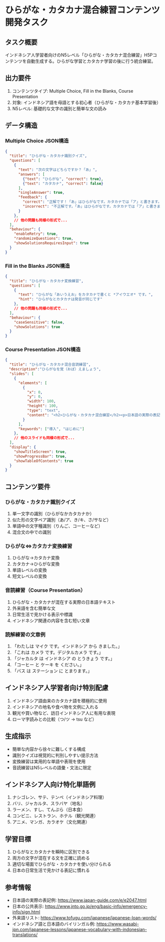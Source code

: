 # ひらがな・カタカナ混合練習コンテンツ開発タスク

## タスク概要

インドネシア人学習者向けのN5レベル「ひらがな・カタカナ混合練習」H5Pコンテンツを自動生成する。ひらがな学習とカタカナ学習の後に行う統合練習。

## 出力要件

1. コンテンツタイプ: Multiple Choice, Fill in the Blanks, Course Presentation
2. 対象: インドネシア語を母語とする初心者（ひらがな・カタカナ基本学習後）
3. N5レベル: 基礎的な文字の識別と簡単な文の読み

## データ構造

### Multiple Choice JSON構造

```json
{
  "title": "ひらがな・カタカナ識別クイズ",
  "questions": [
    {
      "text": "次の文字はどちらですか？「あ」",
      "answers": [
        {"text": "ひらがな", "correct": true},
        {"text": "カタカナ", "correct": false}
      ],
      "singleAnswer": true,
      "feedback": {
        "correct": "正解です！「あ」はひらがなです。カタカナでは「ア」と書きます。",
        "incorrect": "不正解です。「あ」はひらがなです。カタカナでは「ア」と書きます。"
      }
    },
    // 他の問題も同様の形式で...
  ],
  "behaviour": {
    "enableRetry": true,
    "randomizeQuestions": true,
    "showSolutionsRequiresInput": true
  }
}
```

### Fill in the Blanks JSON構造

```json
{
  "title": "ひらがな・カタカナ変換練習",
  "questions": [
    {
      "text": "ひらがな「あいうえお」をカタカナで書くと *アイウエオ* です。",
      "hint": "ひらがなとカタカナは発音が同じです"
    },
    // 他の問題も同様の形式で...
  ],
  "behaviour": {
    "caseSensitive": false,
    "showSolutions": true
  }
}
```

### Course Presentation JSON構造

```json
{
  "title": "ひらがな・カタカナ混合音読練習",
　"description":"ひらがなを覚（おぼ）えましょう",
  "slides": [
    {
      "elements": [
        {
          "x": 0,
          "y": 0,
          "width": 100,
          "height": 100,
          "type": "text",
          "content": "<h2>ひらがな・カタカナ混合練習</h2><p>日本語の実際の表記に慣れよう</p>"
        }
      ],
      "keywords": ["導入", "はじめに"]
    },
    // 他のスライドも同様の形式で...
  ],
  "display": {
    "showTitleScreen": true,
    "showProgressBar": true,
    "showTableOfContents": true
  }
}
```

## コンテンツ要件

### ひらがな・カタカナ識別クイズ

1. 単一文字の識別（ひらがなかカタカナか）
2. 似た形の文字ペア識別（あ/ア、き/キ、さ/サなど）
3. 単語中の文字種識別（りんご、コーヒーなど）
4. 混合文の中での識別

### ひらがな⇔カタカナ変換練習

1. ひらがな→カタカナ変換
2. カタカナ→ひらがな変換
3. 単語レベルの変換
4. 短文レベルの変換

### 音読練習（Course Presentation）

1. ひらがな・カタカナが混在する実際の日本語テキスト
2. 外来語を含む簡単な文
3. 日常生活で見かける表示や標識
4. インドネシア関連の内容を含む短い文章

### 読解練習の文章例

1. 「わたしは マイク です。インドネシア から きました。」
2. 「これは カメラ です。デジタルカメラ です。」
3. 「ジャカルタ は インドネシア の とうきょう です。」
4. 「コーヒー と ケーキ を ください。」
5. 「バス は ステーション に とまります。」

## インドネシア人学習者向け特別配慮

1. インドネシア語由来のカタカナ語を積極的に使用
2. インドネシアの地名や食べ物を文例に入れる
3. 観光や買い物など、訪日インドネシア人に有用な表現
4. ローマ字読みとの比較（つ/ツ → tsu など）

## 生成指示

* 簡単な内容から徐々に難しくする構成
* 識別クイズは視覚的に判別しやすい提示方法
* 変換練習は実用的な単語や表現を使用
* 音読練習はN5レベルの語彙・文法に限定

## インドネシア人向け特化単語例

1. ナシゴレン、サテ、テンペ（インドネシア料理）
2. バリ、ジャカルタ、スラバヤ（地名）
3. ラーメン、すし、てんぷら（日本食）
4. コンビニ、レストラン、ホテル（観光関連）
5. アニメ、マンガ、カラオケ（文化関連）

## 学習目標

1. ひらがなとカタカナを瞬時に区別できる
2. 両方の文字が混在する文を正確に読める
3. 適切な場面でひらがな・カタカナを使い分けられる
4. 日本の日常生活で見かける表記に慣れる

## 参考情報

* 日本語の実際の表記例: https://www.japan-guide.com/e/e2047.html
* 日本の公共表示: https://www.jnto.go.jp/eng/basic-info/emergency-info/sign.html
* 外来語リスト: https://www.tofugu.com/japanese/japanese-loan-words/
* インドネシア語と日本語のバイリンガル例: https://www.wasabi-jpn.com/japanese-lessons/japanese-vocabulary-with-indonesian-translations/
